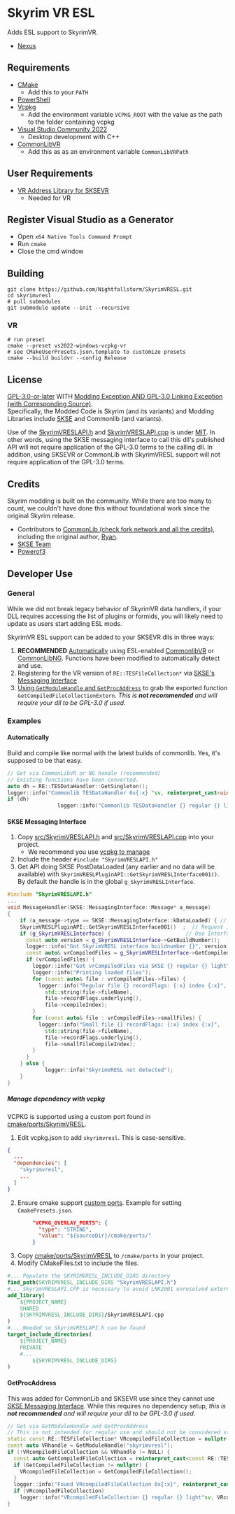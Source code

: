 # Skyrim VR ESL

Adds ESL support to SkyrimVR.

- [Nexus](https://www.nexusmods.com/skyrimspecialedition/mods/106712)

## Requirements

- [CMake](https://cmake.org/)
  - Add this to your `PATH`
- [PowerShell](https://github.com/PowerShell/PowerShell/releases/latest)
- [Vcpkg](https://github.com/microsoft/vcpkg)
  - Add the environment variable `VCPKG_ROOT` with the value as the path to the folder containing vcpkg
- [Visual Studio Community 2022](https://visualstudio.microsoft.com/)
  - Desktop development with C++
- [CommonLibVR](https://github.com/alandtse/CommonLibVR/tree/vr)
  - Add this as as an environment variable `CommonLibVRPath`

## User Requirements

- [VR Address Library for SKSEVR](https://www.nexusmods.com/skyrimspecialedition/mods/58101)
  - Needed for VR

## Register Visual Studio as a Generator

- Open `x64 Native Tools Command Prompt`
- Run `cmake`
- Close the cmd window

## Building

```
git clone https://github.com/Nightfallstorm/SkyrimVRESL.git
cd skyrimvresl
# pull submodules
git submodule update --init --recursive
```

### VR

```
# run preset
cmake --preset vs2022-windows-vcpkg-vr
# see CMakeUserPresets.json.template to customize presets
cmake --build buildvr --config Release
```

## License

[GPL-3.0-or-later](LICENSE) WITH [Modding Exception AND GPL-3.0 Linking Exception (with Corresponding Source)](EXCEPTIONS.md).  
Specifically, the Modded Code is Skyrim (and its variants) and Modding Libraries include [SKSE](https://skse.silverlock.org/) and Commonlib (and variants).

Use of the [SkyrimVRESLAPI.h](cmake/ports/SkyrimVRESL/SkyrimVRESLAPI.h) and [SkyrimVRESLAPI.cpp](cmake/ports/SkyrimVRESL/SkyrimVRESLAPI.cpp) is under [MIT](https://opensource.org/license/mit/). In other words, using the SKSE messaging interface to call this dll's published API will not require application of the GPL-3.0 terms to the calling dll. In addition, using SKSEVR or CommonLib with SkyrimVRESL support will not require application of the GPL-3.0 terms.

## Credits

Skyrim modding is built on the community. While there are too many to count, we couldn't have done this without foundational work since the original Skyrim release.

- Contributors to [CommonLib (check fork network and all the credits)](https://github.com/alandtse/CommonLibVR/tree/vr), including the original author, [Ryan](https://github.com/Ryan-rsm-McKenzie).
- [SKSE Team](https://skse.silverlock.org/)
- [Powerof3](https://github.com/powerof3)

## Developer Use

### General

While we did not break legacy behavior of SkyrimVR data handlers, if your DLL requires accessing the list of plugins or formids, you will likely need to update as users start adding ESL mods. 

SkyrimVR ESL support can be added to your SKSEVR dlls in three ways:

1. **RECOMMENDED** [Automatically](#automatically) using ESL-enabled [CommonlibVR](https://github.com/alandtse/commonlibvr) or [CommonLibNG](https://github.com/alandtse/CommonLibVR/tree/ng). Functions have been modified to automatically detect and use.
2. Registering for the VR version of `RE::TESFileCollection*` via [SKSE's Messaging Interface](#skse-messaging-interface)
3. [Using `GetModuleHandle` and `GetProcAddress`](#getprocaddress) to grab the exported function `GetCompiledFileCollectionExtern`. _This is **not recommended** and will require your dll to be GPL-3.0 if used._

### Examples

#### Automatically

Build and compile like normal with the latest builds of commonlib. Yes, it's supposed to be that easy.

```cpp
// Get via CommonLibVR or NG handle (recommended)
// Existing functions have been converted.
auto dh = RE::TESDataHandler::GetSingleton();
logger::info("Commonlib TESDataHandler 0x{:x} "sv, reinterpret_cast<uintptr_t>(dh)); // Get Address of TESDataHandler
if (dh)
				logger::info("Commonlib TESDataHandler {} regular {} light"sv, dh->GetLoadedModCount(), dh->GetLoadedLightModCount()); // NG functions with built in support
```

#### SKSE Messaging Interface

1. Copy [src/SkyrimVRESLAPI.h](src/SkyrimVRESLAPI.h) and [src/SkyrimVRESLAPI.cpp](src/SkyrimVRESLAPI.cpp) into your project.
   - We recommend you use [vcpkg to manage](#manage-dependency-with-vcpkg)
2. Include the header `#include "SkyrimVRESLAPI.h"`
3. Get API doing SKSE PostDataLoaded (any earlier and no data will be available) with `SkyrimVRESLPluginAPI::GetSkyrimVRESLInterface001()`. By default the handle is in the global `g_SkyrimVRESLInterface`.

```cpp
#include "SkyrimVRESLAPI.h"
...
void MessageHandler(SKSE::MessagingInterface::Message* a_message)
{
	if (a_message->type == SKSE::MessagingInterface::kDataLoaded) { // Need to wait till mod data is loaded!
    SkyrimVRESLPluginAPI::GetSkyrimVRESLInterface001()	;  // Request interface
    if (g_SkyrimVRESLInterface) {                        // Use Interface, requires #include "SkyrimVRESLAPI.h"
      const auto version = g_SkyrimVRESLInterface->GetBuildNumber();
      logger::info("Got SkyrimVRESL interface buildnumber {}", version);
      const auto& vrCompiledFiles = g_SkyrimVRESLInterface->GetCompiledFileCollection(); // Grab file collection
      if (vrCompiledFiles) {
        logger::info("Got vrCompiledFiles via SKSE {} regular {} light"sv, vrCompiledFiles->files.size(), vrCompiledFiles->smallFiles.size());
        logger::info("Printing loaded files");
        for (const auto& file : vrCompiledFiles->files) {
          logger::info("Regular file {} recordFlags: {:x} index {:x}",
            std::string(file->fileName),
            file->recordFlags.underlying(),
            file->compileIndex);
        }
        for (const auto& file : vrCompiledFiles->smallFiles) {
          logger::info("Small file {} recordFlags: {:x} index {:x}",
            std::string(file->fileName),
            file->recordFlags.underlying(),
            file->smallFileCompileIndex);
        }
      }
    } else {
            logger::info("SkyrimVRESL not detected");
    }
}
```

##### Manage dependency with vcpkg

VCPKG is supported using a custom port found in [cmake/ports/SkyrimVRESL](cmake/ports/SkyrimVRESL).

1. Edit vcpkg.json to add `skyrimvresl`. This is case-sensitive.

```json
{
  ...
  "dependencies": [
    "skyrimvresl",
    ...
  ]
}
```

2. Ensure cmake support [custom ports](https://github.com/microsoft/vcpkg/blob/master/docs/users/config-environment.md#vcpkg_overlay_ports). Example for setting `CmakePresets.json`.

```json
        "VCPKG_OVERLAY_PORTS": {
          "type": "STRING",
          "value": "${sourceDir}/cmake/ports/"
        }
```

3. Copy [cmake/ports/SkyrimVRESL](cmake/ports/SkyrimVRESL) to `/cmake/ports` in your project.
4. Modify CMakeFiles.txt to include the files.

```cmake
#... Populate the SKYRIMVRESL_INCLUDE_DIRS directory
find_path(SKYRIMVRESL_INCLUDE_DIRS "SkyrimVRESLAPI.h")
#... SkyrimVRESLAPI.CPP is necessary to avoid LNK2001 unresolved external symbol errors
add_library(
	${PROJECT_NAME}
	SHARED
	${SKYRIMVRESL_INCLUDE_DIRS}/SkyrimVRESLAPI.cpp
)
#... Needed so SkyrimVRESLAPI.h can be found
target_include_directories(
	${PROJECT_NAME}
	PRIVATE
    #...
		${SKYRIMVRESL_INCLUDE_DIRS}
)
```

#### GetProcAddress

This was added for CommonLib and SKSEVR use since they cannot use [SKSE Messaging Interface](#skse-messaging-interface). While this requires no dependency setup, _this is **not recommended** and will require your dll to be GPL-3.0 if used._

```cpp
// Get via GetModuleHandle and GetProcAddress
// This is not intended for regular use and should not be considered stable.
static const RE::TESFileCollection* VRcompiledFileCollection = nullptr;
const auto VRhandle = GetModuleHandle("skyrimvresl");
if (!VRcompiledFileCollection && VRhandle != NULL) {
  const auto GetCompiledFileCollection = reinterpret_cast<const RE::TESFileCollection* (*)()>(GetProcAddress(VRhandle, "GetCompiledFileCollectionExtern"));
  if (GetCompiledFileCollection != nullptr) {
    VRcompiledFileCollection = GetCompiledFileCollection();
  }
  logger::info("Found VRcompiledFileCollection 0x{:x}", reinterpret_cast<std::uintptr_t>(VRcompiledFileCollection));
  if (VRcompiledFileCollection)
    logger::info("VRcompiledFileCollection {} regular {} light"sv, VRcompiledFileCollection->files.size(), VRcompiledFileCollection->smallFiles.size());
}
```
